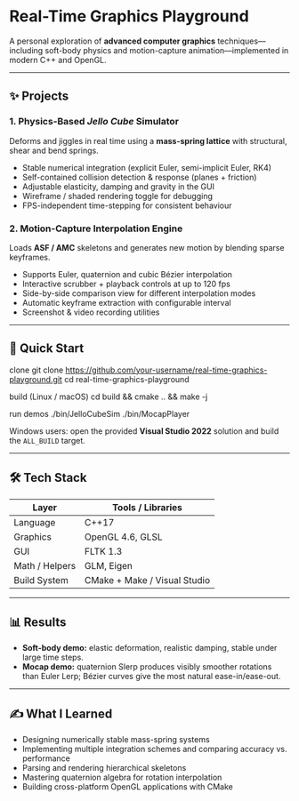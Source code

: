 # Real-Time Graphics Playground

A personal exploration of **advanced computer graphics** techniques—including soft-body physics and motion-capture animation—implemented in modern C++ and OpenGL.

---

## ✨ Projects

### 1. Physics-Based *Jello Cube* Simulator
Deforms and jiggles in real time using a **mass-spring lattice** with structural, shear and bend springs.

* Stable numerical integration (explicit Euler, semi-implicit Euler, RK4)
* Self-contained collision detection & response (planes + friction)
* Adjustable elasticity, damping and gravity in the GUI
* Wireframe / shaded rendering toggle for debugging
* FPS-independent time-stepping for consistent behaviour

### 2. Motion-Capture Interpolation Engine
Loads **ASF / AMC** skeletons and generates new motion by blending sparse keyframes.

* Supports Euler, quaternion and cubic Bézier interpolation
* Interactive scrubber + playback controls at up to 120 fps
* Side-by-side comparison view for different interpolation modes
* Automatic keyframe extraction with configurable interval
* Screenshot & video recording utilities

---

## 🚀 Quick Start

clone
git clone https://github.com/your-username/real-time-graphics-playground.git
cd real-time-graphics-playground

build (Linux / macOS)
cd build && cmake .. && make -j

run demos
./bin/JelloCubeSim
./bin/MocapPlayer


Windows users: open the provided **Visual Studio 2022** solution and build the `ALL_BUILD` target.

---

## 🛠️ Tech Stack
| Layer            | Tools / Libraries           |
|------------------|-----------------------------|
| Language         | C++17                       |
| Graphics         | OpenGL 4.6, GLSL            |
| GUI              | FLTK 1.3                    |
| Math / Helpers   | GLM, Eigen                  |
| Build System     | CMake + Make / Visual Studio|

---

## 📊 Results
* **Soft-body demo:** elastic deformation, realistic damping, stable under large time steps.
* **Mocap demo:** quaternion Slerp produces visibly smoother rotations than Euler Lerp; Bézier curves give the most natural ease-in/ease-out.

---

## ✍️ What I Learned
* Designing numerically stable mass-spring systems
* Implementing multiple integration schemes and comparing accuracy vs. performance
* Parsing and rendering hierarchical skeletons
* Mastering quaternion algebra for rotation interpolation
* Building cross-platform OpenGL applications with CMake


